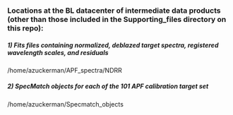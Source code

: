 ### Locations at the BL datacenter of intermediate data products (other than those included in the Supporting_files directory on this repo):
##### 1) Fits files containing normalized, deblazed target spectra, registered wavelength scales, and residuals
   /home/azuckerman/APF_spectra/NDRR
##### 2) SpecMatch objects for each of the 101 APF calibration target set
   /home/azuckerman/Specmatch_objects
